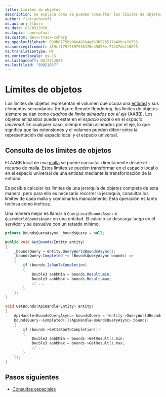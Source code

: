 ```yaml
---
title: Límites de objetos
description: Se explica cómo se pueden consultar los límites de objetos espaciales.
author: florianborn71
ms.author: flborn
ms.date: 02/03/2020
ms.topic: conceptual
ms.custom: devx-track-csharp
ms.openlocfilehash: 099b0175b906e48034e663b575517e49bce7e753
ms.sourcegitcommit: 419cf179f9597936378ed5098ef77437dbf16295
ms.translationtype: HT
ms.contentlocale: es-ES
ms.lasthandoff: 08/27/2020
ms.locfileid: "89021857"
---
```

# <a name="object-bounds"></a>Límites de objetos

Los límites de objetos representan el volumen que ocupa una [entidad](entities.md) y sus elementos secundarios. En Azure Remote Rendering, los límites de objetos siempre se dan como *cuadros de límite alineados por el eje* (AABB). Los objetos enlazados pueden estar en el *espacio local* o en el *espacio universal*. En cualquier caso, siempre están alineados por el eje, lo que significa que las extensiones y el volumen pueden diferir entre la representación del espacio local y el espacio universal.

## <a name="querying-object-bounds"></a>Consulta de los límites de objetos

El AABB local de una [malla](meshes.md) se puede consultar directamente desde el recurso de malla. Estos límites se pueden transformar en el espacio local o en el espacio universal de una entidad mediante la transformación de la entidad.

Es posible calcular los límites de una jerarquía de objetos completa de esta manera, pero para ello es necesario recorrer la jerarquía, consultar los límites de cada malla y combinarlos manualmente. Esta operación es tanto tediosa como ineficaz.

Una manera mejor es llamar a `QueryLocalBoundsAsync` o `QueryWorldBoundsAsync` en una entidad. El cálculo se descarga luego en el servidor y se devuelve con un retardo mínimo.

```cs
private BoundsQueryAsync _boundsQuery = null;

public void GetBounds(Entity entity)
{
    _boundsQuery = entity.QueryWorldBoundsAsync();
    _boundsQuery.Completed += (BoundsQueryAsync bounds) =>
    {
        if (bounds.IsRanToCompletion)
        {
            Double3 aabbMin = bounds.Result.min;
            Double3 aabbMax = bounds.Result.max;
            // ...
        }
    };
}
```

```cpp
void GetBounds(ApiHandle<Entity> entity)
{
    ApiHandle<BoundsQueryAsync> boundsQuery = *entity->QueryWorldBoundsAsync();
    boundsQuery->Completed([](ApiHandle<BoundsQueryAsync> bounds)
    {
        if (bounds->GetIsRanToCompletion())
        {
            Double3 aabbMin = bounds->GetResult().min;
            Double3 aabbMax = bounds->GetResult().max;
            // ...
        }
    });
}
```

## <a name="next-steps"></a>Pasos siguientes

* [Consultas espaciales](../overview/features/spatial-queries.md)
